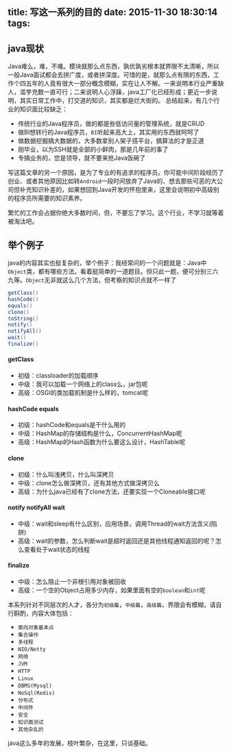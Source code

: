 title: 写这一系列的目的
date: 2015-11-30 18:30:14
tags:
---
## java现状
Java难么，难，不难。模块就那么点东西，孰优孰劣根本就界限不太清晰，所以一般Java面试都会去拼广度，或者拼深度。可惜的是，就那么点有限的东西，工作个四五年的人竟有很大一部分概念模糊，实在让人不解。一来说明本行业严重缺人，滥竽充数一直可行；二来说明人心浮躁，java工厂化已经形成；更近一步说明，其实日常工作中，打交道的知识，其实都是烂大街的。
总结起来，有几个行业的知识面比较缺乏：

* 传统行业的Java程序员，做的都是些低访问量的管理系统，就是CRUD
* 做BI想转行的Java程序员，`BI`听起来高大上，其实用的东西就呵呵了
* 做数据挖掘搞大数据的，大多数拿别人架子搭平台，搞算法的才是正道
* 刚毕业，以为SSH就是全部的小鲜肉，那是几年前的事了
* 专搞业务的，您是领导，就不要来抢Java饭碗了

写这篇文章的另一个原因，是为了专业的有追求的程序员。你可能中间阶段经历了创业、或者其他原因比如转`Android`一段时间放弃了Java的、想去那些可恶的大公司但补充知识补差的，如果想回到Java开发的怀抱里来，这里会说明初中高级别的程序员所需要的知识素养。

繁忙的工作会占据你绝大多数时间，但，不要忘了学习。这个行业，不学习就等着被淘汰吧。

## 举个例子
java的内容其实也挺复杂的，举个例子：我经常问的一个问题就是：Java中`Object`类，都有哪些方法。看着挺简单的一道题目。但只此一题，便可分别三六九等。`Object`无非就这么几个方法，但考察的知识点就不一样了
``` java
getClass()
hashCode()
equals()
clone()
toString()
notify()
notifyAll()
wait()
finalize()
```

#### getClass

* 初级：classloader的加载顺序
* 中级：我可以加载一个网络上的class么，jar包呢
* 高级：OSGI的类加载机制是什么样的，tomcat呢

#### hashCode equals

* 初级：hashCode和equals是干什么用的
* 中级：HashMap的存储结构是什么，ConcurrentHashMap呢
* 高级：HashMap的Hash函数为什么要这么设计，HashTable呢

#### clone

* 初级：什么叫浅拷贝，什么叫深拷贝
* 中级：clone怎么做深拷贝，还有其他方式做深拷贝么
* 高级：为什么java已经有了clone方法，还要实现一个Cloneable接口呢

#### notify notifyAll wait

* 中级：wait和sleep有什么区别，应用场景，调用Thread的wait方法含义(陷阱)
* 高级：wait的参数，怎么判断wait是超时返回还是其他线程通知返回的呢？怎么查看处于wait状态的线程

#### finalize
* 中级：怎么阻止一个非根引用对象被回收
* 高级：一个空的Object占用多少内存，如果里面有空的`boolean`和`int`呢


本系列针对不同层次的人才，各分为`初级篇`，`中级篇`，`高级篇`，界限会有模糊，请自行斟酌，内容大体包括：

* `面向对象基本点`
* `集合操作`
* `多线程`
* `NIO/Netty`
* `网络`
* `JVM`
* `HTTP`
* `Linux`
* `DBMS(Mysql)`
* `NoSql(Redis)`
* `分布式`
* `中间件`
* `安全`
* `知识面测试`
* `其他杂乱的`

java这么多年的发展，枝叶繁杂，在这里，只谈基础。
